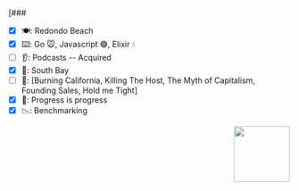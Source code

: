[### 

<!--
**tclohm/tclohm** is a ✨ _special_ ✨ repository because its `README.md` (this file) appears on your GitHub profile.

Here are some ideas to get you started:

- 🔭 I’m currently working on ...
- 🌱 I’m currently learning ...
- 👯 I’m looking to collaborate on ...
- 🤔 I’m looking for help with ...
- 💬 Ask me about ...
- 📫 How to reach me: ...
- 😄 Pronouns: ...
- ⚡ Fun fact: ...
-->

- [x] 🍽: Redondo Beach
- [x] ⌨️: Go 🐭, Javascript 🟢, Elixir 💧
- [ ] 👂: Podcasts -- Acquired
- [x] 📍: South Bay
- [ ] 📖: [Burning California, Killing The Host, The Myth of Capitalism, Founding Sales, Hold me Tight]
- [x] 🔋: Progress is progress
- [x] 📉: Benchmarking

<img src="https://user-images.githubusercontent.com/2380963/196989432-0c1113e4-33ec-4128-847e-932d0f377407.gif" align="right" width="100" height="100">
